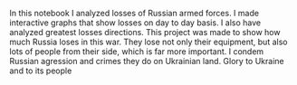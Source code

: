 In this notebook I analyzed losses of Russian armed forces. I made interactive graphs that show losses on day to day basis. I also have analyzed greatest losses directions. This project was made to show how much Russia loses in this war. They lose not only their equipment, but also lots of people from their side, which is far more important. I condem Russian agression and crimes they do on Ukrainian land. Glory to Ukraine and to its people
